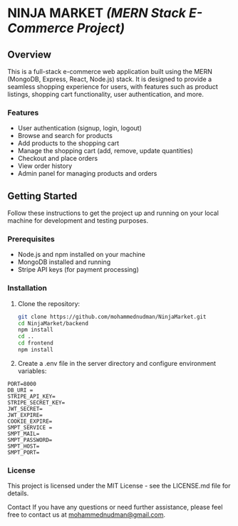 # NINJA MARKET _(MERN Stack E-Commerce Project)_

## Overview

This is a full-stack e-commerce web application built using the MERN (MongoDB, Express, React, Node.js) stack. It is designed to provide a seamless shopping experience for users, with features such as product listings, shopping cart functionality, user authentication, and more.

### Features

- User authentication (signup, login, logout)
- Browse and search for products
- Add products to the shopping cart
- Manage the shopping cart (add, remove, update quantities)
- Checkout and place orders
- View order history
- Admin panel for managing products and orders

## Getting Started

Follow these instructions to get the project up and running on your local machine for development and testing purposes.

### Prerequisites

- Node.js and npm installed on your machine
- MongoDB installed and running
- Stripe API keys (for payment processing)

### Installation

1. Clone the repository:

   ```bash
   git clone https://github.com/mohammednudman/NinjaMarket.git
   cd NinjaMarket/backend 
   npm install 
   cd .. 
   cd frontend
   npm install
   ```
2. Create a .env file in the server directory and configure environment variables:
```.dotenv
PORT=8000
DB_URI =
STRIPE_API_KEY=
STRIPE_SECRET_KEY=
JWT_SECRET=
JWT_EXPIRE=
COOKIE_EXPIRE=
SMPT_SERVICE =
SMPT_MAIL=
SMPT_PASSWORD=
SMPT_HOST=
SMPT_PORT=
```

### License
This project is licensed under the MIT License - see the LICENSE.md file for details.

Contact
If you have any questions or need further assistance, please feel free to contact us at [mohammednudman@gmail.com](mohammednudman@gmail.com).
